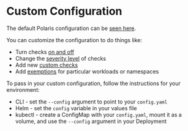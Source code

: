 # Custom Configuration

The default Polaris configuration can be [seen here](https://github.com/FairwindsOps/polaris/blob/master/examples/config.yaml).

You can customize the configuration to do things like:
* Turn checks [on and off](checks.md)
* Change the [severity level](checks.md) of checks
* Add new [custom checks](custom-checks.md)
* Add [exemptions](exemptions.md) for particular workloads or namespaces

To pass in your custom configuration, follow the instructions for your environment:

* CLI - set the `--config` argument to point to your `config.yaml`
* Helm - set the `config` variable in your values file
* kubectl - create a ConfigMap with your `config.yaml`, mount it as a volume, and use the `--config` argument in your Deployment

